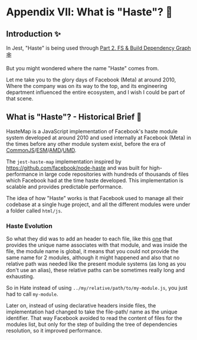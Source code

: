 # Appendix Ⅶ: What is "Haste"? 👾

## Introduction ✨

In Jest, "Haste" is being used through [Part 2. FS & Build Dependency Graph 🕸](./part-2-dependency-resolutions.md)

But you might wondered where the name "Haste" comes from.

Let me take you to the glory days of Facebook (Meta) at around 2010, Where the company was on its way to the top, and its engineering department influenced the entire ecosystem, and I wish I could be part of that scene.

## What is "Haste"? - Historical Brief 🦕

HasteMap is a JavaScript implementation of Facebook's haste module system developed at around 2010 and used internally at Facebook (Meta) in the times before any other module system exist, before the era of [CommonJS](../../../foundations/modules/commonjs.md)/[ESM](../../../foundations/modules/esm.md)/[AMD](../../../foundations/modules/amd.md)/[UMD](../../../foundations/modules/umd.md).

The `jest-haste-map` implementation inspired by https://github.com/facebook/node-haste and was built for high-performance in large code repositories with
hundreds of thousands of files which Facebook had at the time haste developed.
This implementation is scalable and provides predictable performance.

The idea of how "Haste" works is that Facebook used to manage all their codebase at a single huge project, and all the different modules were under a folder called `html/js`.

### Haste Evolution

So what they did was to add an header to each file, like this [one](https://github.com/facebook/fbjs/blob/main/packages/fbjs/src/dom/BrowserSupportCore.js#L7) that provides the unique name associates with that module, and was inside the file, the module name is global, it means that you could not provide the same name for 2 modules, although it might happened and also that no relative path was needed like the present module systems (as long as you don't use an alias), these relative paths can be sometimes really long and exhausting.

So in Hate instead of using `../my/relative/path/to/my-module.js`, you just had to call `my-module`.

Later on, instead of using declarative headers inside files, the implementation had changed to take the file-path/ name as the unique identifier. That way Facebook avoided to read the content of files for the modules list, but only for the step of building the tree of dependencies resolution, so it improved performance.
